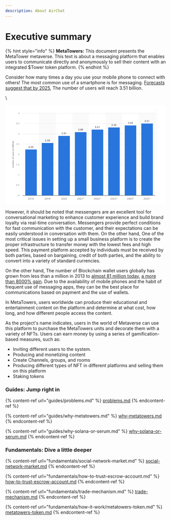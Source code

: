 ```yaml
---
description: About AirChat
---
```


# Executive summary

{% hint style="info" %}
**MetaTowers:** This document presents the MetaTower metaverse. This text is about a messaging platform that enables users to communicate directly and anonymously to sell their content with an integrated $Tower token platform.
{% endhint %}

Consider how many times a day you use your mobile phone to connect with others! The most common use of a smartphone is for messaging. [Forecasts suggest that by 2025](https://www.statista.com/statistics/483255/number-of-mobile-messaging-users-worldwide/), The number of users will reach 3.51 billion.

\


![Figure:Global number of mobile messaging users 2018-2025](<.gitbook/assets/image (2).png>)

&#x20;

However, it should be noted that messengers are an excellent tool for conversational marketing to enhance customer experience and build brand loyalty via real-time conversation. Messengers provide perfect conditions for fast communication with the customer, and their expectations can be easily understood in conversation with them. On the other hand, One of the most critical issues in setting up a small business platform is to create the proper infrastructure to transfer money with the lowest fees and high speed. This payment platform accepted by individuals must be received by both parties, based on bargaining, credit of both parties, and the ability to convert into a variety of standard currencies.

On the other hand, The number of Blockchain wallet users globally has grown from less than a million in 2013 to [almost 81 million today](https://www.statista.com/statistics/647374/worldwide-blockchain-wallet-users/), [a more than 8000% gain](https://www.statista.com/statistics/647374/worldwide-blockchain-wallet-users/). Due to the availability of mobile phones and the habit of frequent use of messaging apps, they can be the best place for communications based on payment and the use of wallets.

In MetaTowers, users worldwide can produce their educational and entertainment content on the platform and determine at what cost, how long, and how different people access the content.

As the project's name indicates, users in the world of Metaverse can use this platform to purchase the MetaTowers units and decorate them with a variety of NFTs. Users can earn money by using a series of gamification-based measures, such as:

* Inviting different users to the system.&#x20;
* Producing and monetizing content
* Create Channels, groups, and rooms
* Producing different types of NFT in different platforms and selling them on this platform
* Staking tokens

### Guides: Jump right in

{% content-ref url="guides/problems.md" %}
[problems.md](guides/problems.md)
{% endcontent-ref %}

{% content-ref url="guides/why-metatowers.md" %}
[why-metatowers.md](guides/why-metatowers.md)
{% endcontent-ref %}

{% content-ref url="guides/why-solana-or-serum.md" %}
[why-solana-or-serum.md](guides/why-solana-or-serum.md)
{% endcontent-ref %}

### Fundamentals: Dive a little deeper

{% content-ref url="fundamentals/social-network-market.md" %}
[social-network-market.md](fundamentals/social-network-market.md)
{% endcontent-ref %}

{% content-ref url="fundamentals/how-to-trust-escrow-account.md" %}
[how-to-trust-escrow-account.md](fundamentals/how-to-trust-escrow-account.md)
{% endcontent-ref %}

{% content-ref url="fundamentals/trade-mechanism.md" %}
[trade-mechanism.md](fundamentals/trade-mechanism.md)
{% endcontent-ref %}

{% content-ref url="fundamentals/how-it-work/metatowers-token.md" %}
[metatowers-token.md](fundamentals/how-it-work/metatowers-token.md)
{% endcontent-ref %}
